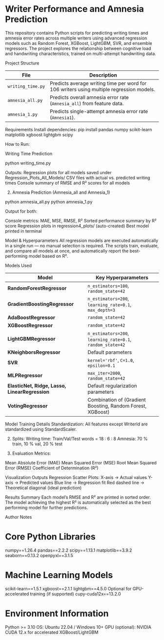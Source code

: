 # Writer Performance and Amnesia Prediction
This repository contains Python scripts for predicting writing times and amnesia error rates across multiple writers using advanced regression models such as Random Forest, XGBoost, LightGBM, SVR, and ensemble regressors. The project explores the relationship between cognitive load and handwriting characteristics, trained on multi-attempt handwriting data.

Project Structure

| File              | Description                                                                              |
| ----------------- | ---------------------------------------------------------------------------------------- |
| `writing_time.py` | Predicts average writing time per word for 106 writers using multiple regression models. |
| `amnesia_all.py`  | Predicts overall amnesia error rate (`Amnesia_all`) from feature data.                   |
| `amnesia_1.py`    | Predicts single-attempt amnesia error rate (`Amnesia1`).                                 |

Requirements
Install dependencies:
pip install pandas numpy scikit-learn matplotlib xgboost lightgbm scipy

How to Run:

Writing Time Prediction

python writing_time.py

Outputs:
Regression plots for all models saved under Regression_Plots_All_Models/
CSV files with actual vs. predicted writing times
Console summary of RMSE and R² scores for all models 

2. Amnesia Prediction (Amnesia_all and Amnesia_1)

python amnesia_all.py
python amnesia_1.py

Output for both:

Console metrics: MAE, MSE, RMSE, R²
Sorted performance summary by R² score
Regression plots in regression4_plots/ (auto-created)
Best model printed in terminal

Model & Hyperparameters
All regression models are executed automatically in a single run — no manual selection is required. The scripts train, evaluate, and compare all models at once, and automatically report the best-performing model based on R².

Models Used 

| Model                                          | Key Hyperparameters                                        |
| ---------------------------------------------- | ---------------------------------------------------------- |
| **RandomForestRegressor**                      | `n_estimators=100`, `random_state=42`                      |
| **GradientBoostingRegressor**                  | `n_estimators=200`, `learning_rate=0.1`, `max_depth=3`     |
| **AdaBoostRegressor**                          | `random_state=42`                                          |
| **XGBoostRegressor**                           | `random_state=42`                                          |
| **LightGBMRegressor**                          | `n_estimators=200`, `learning_rate=0.1`, `random_state=42` |
| **KNeighborsRegressor**                        | Default parameters                                         |
| **SVR**                                        | `kernel='rbf'`, `C=1.0`, `epsilon=0.1`                     |
| **MLPRegressor**                               | `max_iter=2000`, `random_state=42`                         |
| **ElasticNet, Ridge, Lasso, LinearRegression** | Default regularization parameters                          |
| **VotingRegressor**                            | Combination of (Gradient Boosting, Random Forest, XGBoost) |

Model Training Details
Standardization: All features except WriterId are standardized using StandardScaler.

2. Splits:
Writing time: Train/Val/Test words = 18 : 6 : 8
Amnesia: 70 % train, 10 % val, 20 % test

3. Evaluation Metrics:

Mean Absolute Error (MAE)
Mean Squared Error (MSE)
Root Mean Squared Error (RMSE)
Coefficient of Determination (R²)

Visualization Outputs
Regression Scatter Plots:
X-axis → Actual values
Y-axis → Predicted values
Blue line → Regression fit
Red dashed line → Theoretical diagonal (ideal prediction)

Results Summary
Each model’s RMSE and R² are printed in sorted order.
The model achieving the highest R² is automatically selected as the best performing model for further predictions.

Author Notes
# Core Python Libraries
numpy==1.26.4
pandas==2.2.2
scipy==1.13.1
matplotlib==3.9.2
seaborn==0.13.2
openpyxl==3.1.5

# Machine Learning Models
scikit-learn==1.5.1
xgboost==2.1.1
lightgbm==4.5.0
Optional for GPU-accelerated training (if supported)
cupy-cuda12x==13.2.0

#  Environment Information
Python >= 3.10
OS: Ubuntu 22.04 / Windows 10+
GPU (optional): NVIDIA CUDA 12.x for accelerated XGBoost/LightGBM
